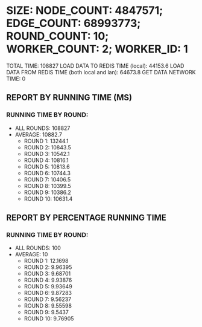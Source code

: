 
# SIZE: NODE_COUNT: 4847571; EDGE_COUNT: 68993773; ROUND_COUNT: 10; WORKER_COUNT: 2; WORKER_ID: 1
 TOTAL TIME: 108827
 LOAD DATA TO REDIS TIME (local): 44153.6
 LOAD DATA FROM REDIS TIME (both local and lan): 64673.8
 GET DATA NETWORK TIME: 0

## REPORT BY RUNNING TIME (MS)

 ### RUNNING TIME BY ROUND:

  + ALL ROUNDS: 108827
  + AVERAGE: 10882.7
     + ROUND 1: 13244.1
     + ROUND 2: 10843.5
     + ROUND 3: 10542.1
     + ROUND 4: 10816.1
     + ROUND 5: 10813.6
     + ROUND 6: 10744.3
     + ROUND 7: 10406.5
     + ROUND 8: 10399.5
     + ROUND 9: 10386.2
     + ROUND 10: 10631.4

## REPORT BY PERCENTAGE RUNNING TIME

 ### RUNNING TIME BY ROUND:

  + ALL ROUNDS: 100
  + AVERAGE: 10
     + ROUND 1: 12.1698
     + ROUND 2: 9.96395
     + ROUND 3: 9.68701
     + ROUND 4: 9.93876
     + ROUND 5: 9.93649
     + ROUND 6: 9.87283
     + ROUND 7: 9.56237
     + ROUND 8: 9.55598
     + ROUND 9: 9.5437
     + ROUND 10: 9.76905

